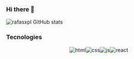 ### Hi there 👋

![rafasxpl GitHub stats](https://github-readme-stats.vercel.app/api?username=rafasxpl&show_icons=true&theme=radical)

### Tecnologies

<div style="display: flex; justify-content: center">
  <img alt="html" src="https://img.shields.io/badge/HTML5-E34F26?style=for-the-badge&logo=html5&logoColor=white" />
  <img alt="css" src=	"https://img.shields.io/badge/CSS3-1572B6?style=for-the-badge&logo=css3&logoColor=white" />
  <img alt="js" src="[https://img.shields.io/badge/HTML5-E34F26?style=for-the-badge&logo=html5&logoColor=white](https://img.shields.io/badge/JavaScript-F7DF1E?style=for-the-badge&logo=javascript&logoColor=black)" />
  <img alt="react" src="[https://img.shields.io/badge/HTML5-E34F26?style=for-the-badge&logo=html5&logoColor=white](https://img.shields.io/badge/React-20232A?style=for-the-badge&logo=react&logoColor=61DAFB)https://img.shields.io/badge/React-20232A?style=for-the-badge&logo=react&logoColor=61DAFB" />
</div>

